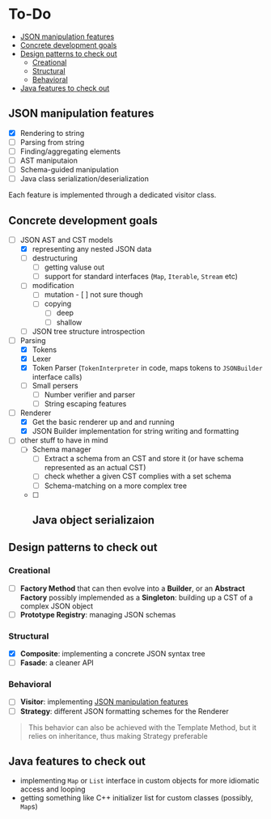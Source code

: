 # To-Do

- [JSON manipulation features](#json-manipulation-features)
- [Concrete development goals](#concrete-development-goals)
- [Design patterns to check out](#design-patterns-to-check-out)
  - [Creational](#creational)
  - [Structural](#structural)
  - [Behavioral](#behavioral)
- [Java features to check out](#java-features-to-check-out)

## JSON manipulation features

- [x] Rendering to string
- [ ] Parsing from string   
- [ ] Finding/aggregating elements
- [ ] AST maniputaion
- [ ] Schema-guided manipulation
- [ ] Java class serialization/deserialization

Each feature is implemented through a dedicated visitor class.

## Concrete development goals

- [ ] JSON AST and CST models
  - [x] representing any nested JSON data
  - [ ] destructuring
    - [ ] getting valuse out
    - [ ] support for standard interfaces (`Map`, `Iterable`, `Stream` etc)
  - [ ] modification
    - [ ] mutation - [ ] not sure though
    - [ ] copying
      - [ ] deep
      - [ ] shallow
  - [ ] JSON tree structure introspection
- [ ] Parsing
  - [x] Tokens
  - [x] Lexer
  - [x] Token Parser (`TokenInterpreter` in code, maps tokens to `JSONBuilder` interface calls)
  - [ ] Small persers
    - [ ] Number verifier and parser
    - [ ] String escaping features
- [ ] Renderer
  - [x] Get the basic renderer up and and running
  - [x] JSON Builder implementation for string writing and formatting
- [ ] other stuff to have in mind
  - [ ] Schema manager
    - [ ] Extract a schema from an CST and store it (or have schema represented as an actual CST)
    - [ ] check whether a given CST complies with a set schema
    - [ ] Schema-matching on a more complex tree
  - [ ] Java object serializaion
    - 

## Design patterns to check out

### Creational

- [ ] **Factory Method** that can then evolve into a **Builder**, or an **Abstract Factory** possibly implemended as a **Singleton**: building up a CST of a complex JSON object
- [ ] **Prototype Registry**: managing JSON schemas

### Structural

- [x] **Composite**: implementing a concrete JSON syntax tree
- [ ] **Fasade**: a cleaner API

### Behavioral

- [ ] **Visitor**: implementing [JSON manipulation features](#json-manipulation-features)
- [ ] **Strategy**: different JSON formatting schemes for the Renderer
> This behavior can also be achieved with the Template Method, but it relies on inheritance, thus making Strategy preferable

## Java features to check out

- implementing `Map` or `List` interface in custom objects for more idiomatic access and looping
- getting something like C++ initializer list for custom classes (possibly, `Map`s)